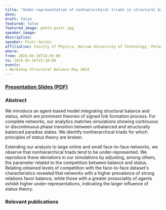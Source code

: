 ```yaml
---
title: "Under-representation of nonhierarchical triads in structural balance model"
date:
draft: false
featured: false
featured_image: photo-piotr.jpg
speaker_image:
description:
speaker: Piotr Gorski
affiliation: Faculty of Physics, Warsaw University of Technology, Poland
where:
from: 2024-05-16T14:45:00
to: 2024-05-16T15:30:00
events:
- Workshop Structural Balance May 2024 
---
```


### [Presentation Slides (PDF)](xxx.pdf)



### Abstract
 
We introduce an agent-based model integrating structural
balance and status, which are prominent theories of signed
link formation process. For complete networks, our analytics
matches simulations showing continuous or discontinuous
phase transition between unbalanced and structurally
balanced paradise states. We identify nonhierarchical triads
for which principles of status theory are broken. 

Extending
our analysis to large online and small face-to-face
networks, we observe that nonhierarchical triads tend to be
under-represented. We reproduce these deviations in our
simulations by adjusting, among others, the parameter
related to the competition between balance and
status. Relating obtained levels of competition with the
face-to-face dataset's characteristics revealed that
networks with a higher prevalence of strong relations favor
balance, while those with a greater prosociality of agents
exhibit higher under-representations, indicating the larger
influence of status theory.


### Relevant publications 


